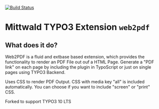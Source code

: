 [![Build Status](https://travis-ci.org/mittwald/typo3-web2pdf.svg)](https://travis-ci.org/mittwald/typo3-web2pdf)

# Mittwald TYPO3 Extension ``web2pdf``

## What does it do?

Web2PDF is a fluid and extbase based extension, which provides the functionality to render an PDF File out ouf a HTML Page.
Generate a "PDF link" on each page by including the plugin in TypoScript or just on single pages using TYPO3 Backend.


Uses CSS to render PDF Output. CSS with media key "all" is included automatically. You can choose if you want to include "screen" or "print" CSS.

Forked to support TYPO3 10 LTS
